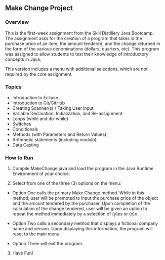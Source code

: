 ## Make Change Project

### Overview

This is the first-week assignment from the Skill Distillery Java Bootcamp.  The assignment asks for the creation of a program that takes in the purchase price of an item, the amount tendered, and the change returned in the form of the various denominations (dollars, quarters, etc).  This program was assigned to allow students to test their knowledge of introductory concepts in Java.  

This version includes a menu with additional selections, which are not required by the core assignment.

### Topics

* Introduction to Eclipse
* Introduction to Git/GitHub
* Creating Scanner(s) / Taking User Input
* Variable Declaration, Initialization, and Re-assignment
* Loops (while and do-while)
* Switches
* Conditionals
* Methods (with Parameters and Return Values)
* Arithmetic statements (including modulo)
* Data Casting

### How to Run

1. Compile MakeChange.java and load the program in the Java Runtime Environment of your choice.

2. Select from one of the three (3) options on the menu:

  * Option One calls the primary Make Change method.  While in this method, user will be prompted to input the purchase price of the object and the amount tendered by the purchaser.  Upon completion of the calculation of the change tendered, user will be given an option to repeat the method immediately by a selection of (y)es or (n)o.

  * Option Two calls a secondary method that displays a fictional company name and version.  Upon displaying this information, the program will reset to the main menu.

  * Option Three will exit the program.

3. Have Fun!
